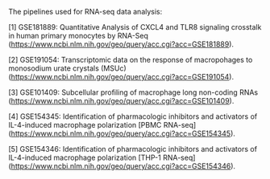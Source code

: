 The pipelines used for RNA-seq data analysis:

[1] GSE181889: Quantitative Analysis of CXCL4 and TLR8 signaling crosstalk in human primary monocytes by RNA-Seq (https://www.ncbi.nlm.nih.gov/geo/query/acc.cgi?acc=GSE181889).

[2] GSE191054: Transcriptomic data on the response of macropohages to monosodium urate crystals (MSUc) (https://www.ncbi.nlm.nih.gov/geo/query/acc.cgi?acc=GSE191054).

[3] GSE101409: Subcellular profiling of macrophage long non-coding RNAs (https://www.ncbi.nlm.nih.gov/geo/query/acc.cgi?acc=GSE101409).

[4] GSE154345: Identification of pharmacologic inhibitors and activators of IL-4-induced macrophage polarization [PBMC RNA-seq] (https://www.ncbi.nlm.nih.gov/geo/query/acc.cgi?acc=GSE154345).

[5] GSE154346: Identification of pharmacologic inhibitors and activators of IL-4-induced macrophage  polarization [THP-1 RNA-seq] (https://www.ncbi.nlm.nih.gov/geo/query/acc.cgi?acc=GSE154346).
